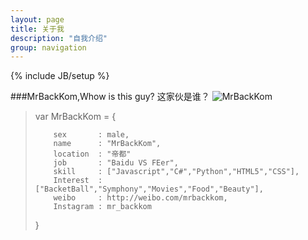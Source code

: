 ```yaml
---
layout: page
title: 关于我
description: "自我介绍"
group: navigation
---
```

{% include JB/setup %}

###MrBackKom,Whow is this guy? 这家伙是谁？
![MrBackKom](http://mrbackkom.github.io/assets/themes/twitter/public/images/tx.jpg)
> var MrBackKom = {
>
>         sex       : male,
>         name      : "MrBackKom",
>         location  : "帝都"
>         job       : "Baidu VS FEer",
>         skill     : ["Javascript","C#","Python","HTML5","CSS"],
>         Interest  : ["BacketBall","Symphony","Movies","Food","Beauty"],
>         weibo     : http://weibo.com/mrbackkom,
>         Instagram : mr_backkom
>}
